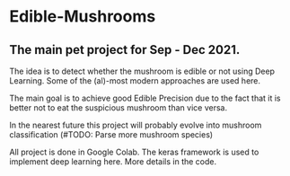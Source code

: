 # Edible-Mushrooms
The main pet project for Sep - Dec 2021.
--
The idea is to detect whether the mushroom is edible or not using Deep Learning. Some of the (al)-most modern approaches are used here. 

The main goal is to achieve good Edible Precision due to the fact that it is better not to eat the suspicious mushroom than vice versa.

In the nearest future this project will probably evolve into mushroom classification (#TODO: Parse more mushroom species)

All project is done in Google Colab. The keras framework is used to implement deep learning here. More details in the code.
